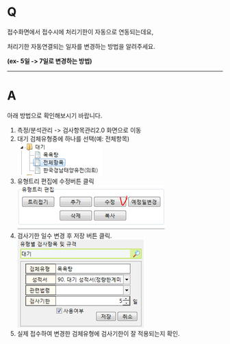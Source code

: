 # Q

접수화면에서 접수시에 처리기한이 자동으로 연동되는데요,  

처리기한 자동연결되는 일자를 변경하는 방법을 알려주세요.  

**(ex- 5일 -> 7일로 변경하는 방법)**

***
# A
아래 방법으로 확인해보시기 바랍니다.  
 
1. 측정/분석관리 -> 검사항목관리2.0 화면으로 이동  
1. 대기 검체유형중에 하나를 선택(예: 전체항목)  
![](/assets/faq/004-14/01검체유형선택.png)  
1. 유형트리 편집에 수정버튼 클릭  
![](/assets/faq/004-14/02수정버튼클릭.png)  
1. 검사기한 일수 변경 후 저장 버튼 클릭.  
![](/assets/faq/004-14/03검사기한수정.png)   
1. 실제 접수하여 변경한 검체유형에 검사기한이 잘 적용되는지 확인.  